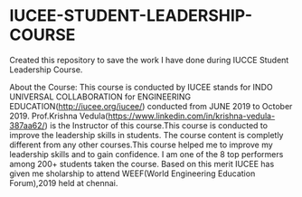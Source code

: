 # IUCEE-STUDENT-LEADERSHIP-COURSE

Created this repository to save the work I have done during IUCCE Student Leadership Course.

About the Course:
This course is conducted by IUCEE stands for INDO UNIVERSAL COLLABORATION for ENGINEERING EDUCATION(http://iucee.org/iucee/) conducted from JUNE 2019 to October 2019. Prof.Krishna Vedula(https://www.linkedin.com/in/krishna-vedula-387aa62/) is the Instructor of this course.This course is conducted to improve the leadership skills in students. The course content is completly different from any other courses.This course helped me to improve my leadership skills and to gain confidence. I am one of the 8 top performers among 200+ students taken the course. Based on this merit IUCEE has given me sholarship to attend WEEF(World Engineering Education Forum),2019 held at chennai.

